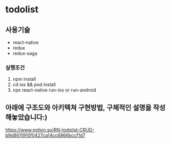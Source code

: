 # todolist 

## 사용기술
- react-native
- redux
- redux-saga

### 실행조건
1. npm install
2. cd ios && pod install
3. npx react-native run-ios or run-android

## 아래에 구조도와 아키텍쳐 구현방법, 구체적인 설명을 작성해놓았습니다:) 
https://www.notion.so/RN-todolist-CRUD-b9d8611910f0427ca14cc6866bccf1d7
